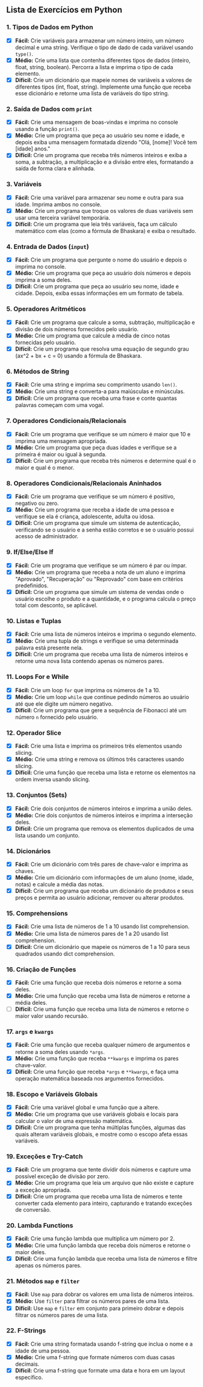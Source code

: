 ## Lista de Exercícios em Python

### 1. Tipos de Dados em Python
- [x] **Fácil:** Crie variáveis para armazenar um número inteiro, um número decimal e uma string. Verifique o tipo de dado de cada variável usando `type()`.
- [x] **Médio:** Crie uma lista que contenha diferentes tipos de dados (inteiro, float, string, boolean). Percorra a lista e imprima o tipo de cada elemento.
- [x] **Difícil:** Crie um dicionário que mapeie nomes de variáveis a valores de diferentes tipos (int, float, string). Implemente uma função que receba esse dicionário e retorne uma lista de variáveis do tipo string.

### 2. Saída de Dados com `print`
- [x] **Fácil:** Crie uma mensagem de boas-vindas e imprima no console usando a função `print()`.
- [x] **Médio:** Crie um programa que peça ao usuário seu nome e idade, e depois exiba uma mensagem formatada dizendo "Olá, [nome]! Você tem [idade] anos."
- [x] **Difícil:** Crie um programa que receba três números inteiros e exiba a soma, a subtração, a multiplicação e a divisão entre eles, formatando a saída de forma clara e alinhada.

### 3. Variáveis
- [x] **Fácil:** Crie uma variável para armazenar seu nome e outra para sua idade. Imprima ambos no console.
- [x] **Médio:** Crie um programa que troque os valores de duas variáveis sem usar uma terceira variável temporária.
- [x] **Difícil:** Crie um programa que leia três variáveis, faça um cálculo matemático com elas (como a fórmula de Bhaskara) e exiba o resultado.

### 4. Entrada de Dados (`input`)
- [x] **Fácil:** Crie um programa que pergunte o nome do usuário e depois o imprima no console.
- [x] **Médio:** Crie um programa que peça ao usuário dois números e depois imprima a soma deles.
- [x] **Difícil:** Crie um programa que peça ao usuário seu nome, idade e cidade. Depois, exiba essas informações em um formato de tabela.

### 5. Operadores Aritméticos
- [x] **Fácil:** Crie um programa que calcule a soma, subtração, multiplicação e divisão de dois números fornecidos pelo usuário.
- [x] **Médio:** Crie um programa que calcule a média de cinco notas fornecidas pelo usuário.
- [x] **Difícil:** Crie um programa que resolva uma equação de segundo grau (ax^2 + bx + c = 0) usando a fórmula de Bhaskara.

### 6. Métodos de String
- [x] **Fácil:** Crie uma string e imprima seu comprimento usando `len()`.
- [x] **Médio:** Crie uma string e converta-a para maiúsculas e minúsculas.
- [x] **Difícil:** Crie um programa que receba uma frase e conte quantas palavras começam com uma vogal.

### 7. Operadores Condicionais/Relacionais
- [x] **Fácil:** Crie um programa que verifique se um número é maior que 10 e imprima uma mensagem apropriada.
- [x] **Médio:** Crie um programa que peça duas idades e verifique se a primeira é maior ou igual à segunda.
- [x] **Difícil:** Crie um programa que receba três números e determine qual é o maior e qual é o menor.

### 8. Operadores Condicionais/Relacionais Aninhados
- [x] **Fácil:** Crie um programa que verifique se um número é positivo, negativo ou zero.
- [x] **Médio:** Crie um programa que receba a idade de uma pessoa e verifique se ela é criança, adolescente, adulta ou idosa.
- [x] **Difícil:** Crie um programa que simule um sistema de autenticação, verificando se o usuário e a senha estão corretos e se o usuário possui acesso de administrador.

### 9. If/Else/Else If
- [x] **Fácil:** Crie um programa que verifique se um número é par ou ímpar.
- [x] **Médio:** Crie um programa que receba a nota de um aluno e imprima "Aprovado", "Recuperação" ou "Reprovado" com base em critérios predefinidos.
- [x] **Difícil:** Crie um programa que simule um sistema de vendas onde o usuário escolhe o produto e a quantidade, e o programa calcula o preço total com desconto, se aplicável.

### 10. Listas e Tuplas
- [x] **Fácil:** Crie uma lista de números inteiros e imprima o segundo elemento.
- [x] **Médio:** Crie uma tupla de strings e verifique se uma determinada palavra está presente nela.
- [x] **Difícil:** Crie um programa que receba uma lista de números inteiros e retorne uma nova lista contendo apenas os números pares.

### 11. Loops For e While
- [x] **Fácil:** Crie um loop `for` que imprima os números de 1 a 10.
- [x] **Médio:** Crie um loop `while` que continue pedindo números ao usuário até que ele digite um número negativo.
- [x] **Difícil:** Crie um programa que gere a sequência de Fibonacci até um número `n` fornecido pelo usuário.

### 12. Operador Slice
- [x] **Fácil:** Crie uma lista e imprima os primeiros três elementos usando slicing.
- [x] **Médio:** Crie uma string e remova os últimos três caracteres usando slicing.
- [x] **Difícil:** Crie uma função que receba uma lista e retorne os elementos na ordem inversa usando slicing.

### 13. Conjuntos (Sets)
- [x] **Fácil:** Crie dois conjuntos de números inteiros e imprima a união deles.
- [x] **Médio:** Crie dois conjuntos de números inteiros e imprima a interseção deles.
- [x] **Difícil:** Crie um programa que remova os elementos duplicados de uma lista usando um conjunto.

### 14. Dicionários
- [x] **Fácil:** Crie um dicionário com três pares de chave-valor e imprima as chaves.
- [x] **Médio:** Crie um dicionário com informações de um aluno (nome, idade, notas) e calcule a média das notas.
- [x] **Difícil:** Crie um programa que receba um dicionário de produtos e seus preços e permita ao usuário adicionar, remover ou alterar produtos.

### 15. Comprehensions
- [x] **Fácil:** Crie uma lista de números de 1 a 10 usando list comprehension.
- [x] **Médio:** Crie uma lista de números pares de 1 a 20 usando list comprehension.
- [x] **Difícil:** Crie um dicionário que mapeie os números de 1 a 10 para seus quadrados usando dict comprehension.

### 16. Criação de Funções
- [x] **Fácil:** Crie uma função que receba dois números e retorne a soma deles.
- [x] **Médio:** Crie uma função que receba uma lista de números e retorne a média deles.
- [ ] **Difícil:** Crie uma função que receba uma lista de números e retorne o maior valor usando recursão.

### 17. `args` e `kwargs`
- [x] **Fácil:** Crie uma função que receba qualquer número de argumentos e retorne a soma deles usando `*args`.
- [x] **Médio:** Crie uma função que receba `**kwargs` e imprima os pares chave-valor.
- [x] **Difícil:** Crie uma função que receba `*args` e `**kwargs`, e faça uma operação matemática baseada nos argumentos fornecidos.

### 18. Escopo e Variáveis Globais
- [x] **Fácil:** Crie uma variável global e uma função que a altere.
- [x] **Médio:** Crie um programa que use variáveis globais e locais para calcular o valor de uma expressão matemática.
- [x] **Difícil:** Crie um programa que tenha múltiplas funções, algumas das quais alteram variáveis globais, e mostre como o escopo afeta essas variáveis.

### 19. Exceções e Try-Catch
- [x] **Fácil:** Crie um programa que tente dividir dois números e capture uma possível exceção de divisão por zero.
- [x] **Médio:** Crie um programa que leia um arquivo que não existe e capture a exceção apropriada.
- [x] **Difícil:** Crie um programa que receba uma lista de números e tente converter cada elemento para inteiro, capturando e tratando exceções de conversão.

### 20. Lambda Functions
- [x] **Fácil:** Crie uma função lambda que multiplica um número por 2.
- [x] **Médio:** Crie uma função lambda que receba dois números e retorne o maior deles.
- [x] **Difícil:** Crie uma função lambda que receba uma lista de números e filtre apenas os números pares.

### 21. Métodos `map` e `filter`
- [x] **Fácil:** Use `map` para dobrar os valores em uma lista de números inteiros.
- [x] **Médio:** Use `filter` para filtrar os números pares de uma lista.
- [x] **Difícil:** Use `map` e `filter` em conjunto para primeiro dobrar e depois filtrar os números pares de uma lista.

### 22. F-Strings
- [x] **Fácil:** Crie uma string formatada usando f-string que inclua o nome e a idade de uma pessoa.
- [x] **Médio:** Crie uma f-string que formate números com duas casas decimais.
- [x] **Difícil:** Crie uma f-string que formate uma data e hora em um layout específico.
